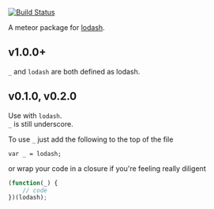 [![Build Status](https://travis-ci.org/stevezhu/meteor-lodash.svg?branch=master)](https://travis-ci.org/stevezhu/meteor-lodash)

A meteor package for [lodash](http://lodash.com/).

## v1.0.0+

`_` and `lodash` are both defined as lodash.

## v0.1.0, v0.2.0

Use with `lodash`.  
`_` is still underscore.

To use `_` just add the following to the top of the file
```
var _ = lodash;
```

or wrap your code in a closure if you're feeling really diligent
```javascript
(function(_) {
    // code
})(lodash);
```
